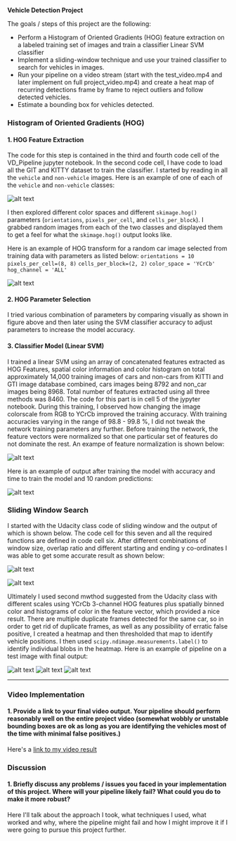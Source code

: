 **Vehicle Detection Project**

The goals / steps of this project are the following:

* Perform a Histogram of Oriented Gradients (HOG) feature extraction on a labeled training set of images and train a classifier Linear SVM classifier
* Implement a sliding-window technique and use your trained classifier to search for vehicles in images.
* Run your pipeline on a video stream (start with the test_video.mp4 and later implement on full project_video.mp4) and create a heat map of recurring detections frame by frame to reject outliers and follow detected vehicles.
* Estimate a bounding box for vehicles detected.

[//]: # (Image References)
[image1]: ./output_images/Example_of_Training_Set.png
[image2]: ./output_images/HOG_Transform_Example.png
[image3]: ./output_images/Normalization_of_Features.png
[image4]: ./output_images/Model_Accuracy.PNG
[image5]: ./output_images/Sliding_Window_Image.png
[image6]: ./output_images/Method_1_Output.png
[image7]: ./output_images/Car_Detection.png
[image8]: ./output_images/heatmap.png
[image9]: ./output_images/Final_Detection_Image.png
[video1]: ./project_video.mp4

### Histogram of Oriented Gradients (HOG)

#### 1. HOG Feature Extraction

The code for this step is contained in the third and fourth code cell of the VD_Pipeline jupyter notebook. In the second code cell, I have code to load all the GIT and KITTY dataset to train the classifier. I started by reading in all the `vehicle` and `non-vehicle` images.  Here is an example of one of each of the `vehicle` and `non-vehicle` classes:

![alt text][image1]

I then explored different color spaces and different `skimage.hog()` parameters (`orientations`, `pixels_per_cell`, and `cells_per_block`).  I grabbed random images from each of the two classes and displayed them to get a feel for what the `skimage.hog()` output looks like.

Here is an example of HOG transform for a random car image selected from training data with parameters as listed below:
`orientations = 10`
`pixels_per_cell=(8, 8)`
`cells_per_block=(2, 2)`
`color_space = 'YCrCb'`
`hog_channel = 'ALL'`

![alt text][image2]

#### 2. HOG Parameter Selection

I tried various combination of parameters by comparing visually as shown in figure above and then later using the SVM classifier accuracy to adjust parameters to increase the model accuracy.

#### 3. Classifier Model (Linear SVM)

I trained a linear SVM using an array of concatenated features extracted as HOG Features, spatial color information and color histogram on total approximately 14,000 training images of cars and non-cars from KITTI and GTI image database combined, cars images being 8792 and non_car images being 8968. Total number of features extracted using all three methods was 8460. The code for this part is in cell 5 of the jypyter notebook. During this training, I observed how changing the image colorscale from RGB to YCrCb improved the training accuracy. With training accuracies varying in the range of 98.8 - 99.8 %, I did not tweak the network training parameters any further. Before training the network, the feature vectors were normalized so that one particular set of features do not dominate the rest. An exampe of feature normalization is shown below:

![alt text][image3]

Here is an example of output after training the model with accuracy and time to train the model and 10 random predictions:

![alt text][image4]

### Sliding Window Search

I started with the Udacity class code of sliding window and the output of which is shown below. The code cell for this seven and all the required functions are defined in code cell six. After different combinations of window size, overlap ratio and different starting and ending y co-ordinates I was able to get some accurate result as shown below:

![alt text][image5]

![alt text][image6]

Ultimately I used second mwthod suggested from the Udacity class with different scales using YCrCb 3-channel HOG features plus spatially binned color and histograms of color in the feature vector, which provided a nice result. There are multiple duplicate frames detected for the same car, so in order to get rid of duplicate frames, as well as any possibility of erratic false positive, I created a heatmap and then thresholded that map to identify vehicle positions. I then used `scipy.ndimage.measurements.label()` to identify individual blobs in the heatmap. Here is an example of pipeline on a test image with final output:

![alt text][image7]
![alt text][image8]
![alt text][image9]

---

### Video Implementation

#### 1. Provide a link to your final video output.  Your pipeline should perform reasonably well on the entire project video (somewhat wobbly or unstable bounding boxes are ok as long as you are identifying the vehicles most of the time with minimal false positives.)
Here's a [link to my video result](./project_video.mp4)



### Discussion

#### 1. Briefly discuss any problems / issues you faced in your implementation of this project.  Where will your pipeline likely fail?  What could you do to make it more robust?

Here I'll talk about the approach I took, what techniques I used, what worked and why, where the pipeline might fail and how I might improve it if I were going to pursue this project further.  

